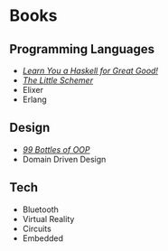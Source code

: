 # Books

## Programming Languages
* [_Learn You a Haskell for Great Good!_](http://learnyouahaskell.com/)
* [_The Little Schemer_](https://mitpress.mit.edu/books/little-schemer)
* Elixer
* Erlang

## Design
* [_99 Bottles of OOP_](https://www.sandimetz.com/99bottles/)
* Domain Driven Design

## Tech
* Bluetooth
* Virtual Reality
* Circuits
* Embedded
